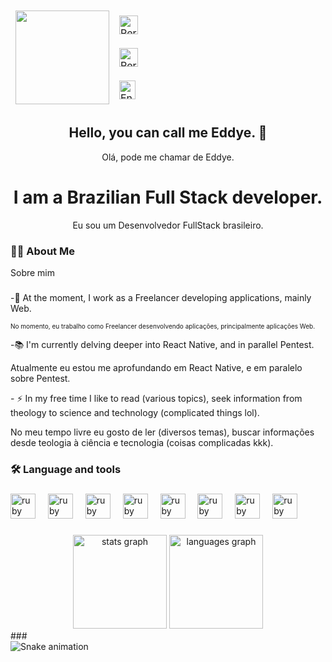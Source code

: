 
<div align="left">

<table>
<colgroup>
<col style="width: 100px">
<col style="width: 258px">
</colgroup>
<thead>
  <tr>
    <td class="tg-mk6l" rowspan="3">
      <img height="150" src="https://media.licdn.com/dms/image/D4D03AQEZQX9lxXUIuA/profile-displayphoto-shrink_800_800/0/1693006895045?e=1711584000&v=beta&t=fbvBhuO6Dy0et_nZAh46Wp3deXvNmsLXsEiBNxdDjow"  />
    </td>
    
  <td class="tg-mk6l">
      <a href="https://www.linkedin.com/in/ednaldocaetanoguedes">
    <img src="https://raw.githubusercontent.com/maurodesouza/profile-readme-generator/master/src/assets/icons/social/linkedin/default.svg" width="30" height="30" alt="Perfil do Linkedin" />
  </a>
    </td>
  </tr>
  
  <tr>
    <td class="tg-0lax">
      <a href="https://www.instagram.com/egbsdev">
  <img src="https://raw.githubusercontent.com/maurodesouza/profile-readme-generator/master/src/assets/icons/social/instagram/default.svg" width="30" height="30" alt="Perfil do Instagram"  />
  </a>
    </td>
  </tr>
  
  <tr>
    <td class="tg-0lax">
    <a href="mailto:ednaldocaetanoguedes@gmail.com">
 <img src="https://raw.githubusercontent.com/maurodesouza/profile-readme-generator/master/src/assets/icons/social/gmail/default.svg" width="26" height="30" alt="Enviar email..."  />
    </a>  
    </td>
  </tr>
</thead>
</table>
  
</div>

###

<img src="https://visitor-badge.laobi.icu/badge?page_id=edcaetanoguedes&" hidden="true"  />

###

<h2 align="center">Hello, you can call me Eddye. 👋</h2>
<p align="center">Olá, pode me chamar de Eddye.</p>
<h1 align="center">I am a Brazilian Full Stack developer.</h1>
<p align="center">Eu sou um Desenvolvedor FullStack brasileiro.</p>

###

<h3 align="left">👩‍💻  About Me</h3>
<p>Sobre mim</p>

###

<p align="left">-🔭 At the moment, I work as a Freelancer developing applications, mainly Web.</p>
<p align="left" style="font-size: x-small">No momento, eu trabalho como Freelancer desenvolvendo aplicações, principalmente aplicações Web.<p>

<p align="left">-📚 I'm currently delving deeper into React Native, and in parallel Pentest.</p>
<p align="left">Atualmente eu estou me aprofundando em React Native, e em paralelo sobre Pentest.</p>

<p align="left">- ⚡ In my free time I like to read (various topics), seek information from theology to science and technology (complicated things lol).</p>
<p align="left">No meu tempo livre eu gosto de ler (diversos temas), buscar informações desde teologia à ciência e tecnologia (coisas complicadas kkk).</p>

###

<h3 align="left">🛠 Language and tools</h3>

###

<div align="left">
  <img src="https://cdn.jsdelivr.net/gh/devicons/devicon/icons/javascript/javascript-original.svg" height="40" alt="ruby logo"  />
  <img width="12" />
  <img src="https://cdn.jsdelivr.net/gh/devicons/devicon/icons/react/react-original-wordmark.svg" height="40" alt="ruby logo"  />
  <img width="12" />
  <img src="https://cdn.jsdelivr.net/gh/devicons/devicon/icons/nodejs/nodejs-original.svg" height="40" alt="ruby logo"  />
  <img width="12" />
  <img src="https://cdn.jsdelivr.net/gh/devicons/devicon/icons/nextjs/nextjs-original-wordmark.svg" height="40" alt="ruby logo"  />
  <img width="12" />
  <img src="https://cdn.jsdelivr.net/gh/devicons/devicon/icons/redux/redux-original.svg" height="40" alt="ruby logo"  />
  <img width="12" />
  <img src="https://cdn.jsdelivr.net/gh/devicons/devicon/icons/mysql/mysql-original.svg" height="40" alt="ruby logo"  />
  <img width="12" />
  <img src="https://cdn.jsdelivr.net/gh/devicons/devicon/icons/git/git-original.svg" height="40" alt="ruby logo"  />
  <img width="12" />
  <img src="https://cdn.jsdelivr.net/gh/devicons/devicon/icons/vscode/vscode-original.svg" height="40" alt="ruby logo"  />
</div>

###

<div align="center">
  <img src="https://github-readme-stats.vercel.app/api?username=edcaetanoguedes&hide_title=false&hide_rank=false&show_icons=true&include_all_commits=true&count_private=true&disable_animations=false&theme=dracula&locale=en&hide_border=false" height="150" alt="stats graph"  />
  <img src="https://github-readme-stats.vercel.app/api/top-langs?username=edcaetanoguedes&locale=en&hide_title=false&layout=compact&card_width=320&langs_count=5&theme=dracula&hide_border=false" height="150" alt="languages graph"  />
</div>
###

<br clear="both">

<img src="https://raw.githubusercontent.com/maurodesouza/maurodesouza/output/snake.svg" alt="Snake animation" />

###
